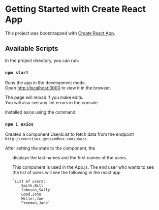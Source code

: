 # Getting Started with Create React App

This project was bootstrapped with [Create React App](https://github.com/facebook/create-react-app).

## Available Scripts

In the project directory, you can run:

### `npm start`

Runs the app in the development mode.\
Open [http://localhost:3000](http://localhost:3000) to view it in the browser.

The page will reload if you make edits.\
You will also see any lint errors in the console.


Installed axios using the command 
 ### `npm i axios`
 
 Created a component UsersList to fetch data from the endpoint `http://exercises.getsandbox.com/users`
 
 After setting the state to the component, the <ul> displays the last names and the first names of the users.

 This component is used in the App.js. The end user who wants to see the list of users will see the following in the react app

    `List of users:
        Smith,Bill
        Johnson,Sally
        Good,John
        Miller,Joe
        Freeman,Jane`